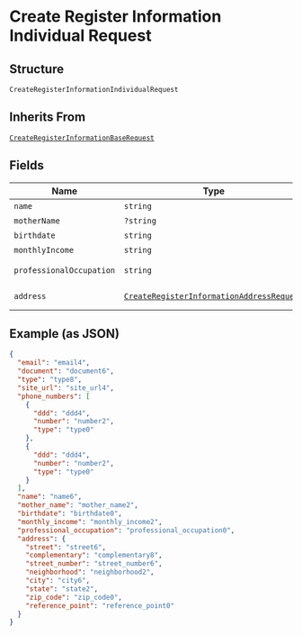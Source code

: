 
# Create Register Information Individual Request

## Structure

`CreateRegisterInformationIndividualRequest`

## Inherits From

[`CreateRegisterInformationBaseRequest`](../../doc/models/create-register-information-base-request.md)

## Fields

| Name | Type | Tags | Description | Getter | Setter |
|  --- | --- | --- | --- | --- | --- |
| `name` | `string` | Required | - | getName(): string | setName(string name): void |
| `motherName` | `?string` | Optional | - | getMotherName(): ?string | setMotherName(?string motherName): void |
| `birthdate` | `string` | Required | - | getBirthdate(): string | setBirthdate(string birthdate): void |
| `monthlyIncome` | `string` | Required | - | getMonthlyIncome(): string | setMonthlyIncome(string monthlyIncome): void |
| `professionalOccupation` | `string` | Required | - | getProfessionalOccupation(): string | setProfessionalOccupation(string professionalOccupation): void |
| `address` | [`CreateRegisterInformationAddressRequest`](../../doc/models/create-register-information-address-request.md) | Required | - | getAddress(): CreateRegisterInformationAddressRequest | setAddress(CreateRegisterInformationAddressRequest address): void |

## Example (as JSON)

```json
{
  "email": "email4",
  "document": "document6",
  "type": "type8",
  "site_url": "site_url4",
  "phone_numbers": [
    {
      "ddd": "ddd4",
      "number": "number2",
      "type": "type0"
    },
    {
      "ddd": "ddd4",
      "number": "number2",
      "type": "type0"
    }
  ],
  "name": "name6",
  "mother_name": "mother_name2",
  "birthdate": "birthdate0",
  "monthly_income": "monthly_income2",
  "professional_occupation": "professional_occupation0",
  "address": {
    "street": "street6",
    "complementary": "complementary8",
    "street_number": "street_number6",
    "neighborhood": "neighborhood2",
    "city": "city6",
    "state": "state2",
    "zip_code": "zip_code0",
    "reference_point": "reference_point0"
  }
}
```

